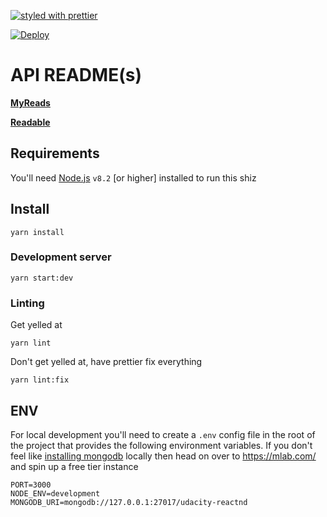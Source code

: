 [![styled with prettier](https://img.shields.io/badge/styled_with-prettier-ff69b4.svg)](https://github.com/prettier/prettier)

[![Deploy](https://www.herokucdn.com/deploy/button.svg)](https://heroku.com/deploy?template=https://github.com/kevinjamesus86/udacity-reactnd-server)

# API README(s)

[**MyReads**](https://github.com/kevinjamesus86/udacity-reactnd-server/blob/master/src/api/myreads/readme.md)

[**Readable**](https://github.com/kevinjamesus86/udacity-reactnd-server/blob/master/src/api/readable/readme.md)

## Requirements

You'll need [Node.js](https://nodejs.org/en/) `v8.2` [or higher] installed to run this shiz

## Install

`yarn install`

### Development server

`yarn start:dev`

### Linting

Get yelled at

`yarn lint`

Don't get yelled at, have prettier fix everything

`yarn lint:fix`

## ENV

For local development you'll need to create a `.env` config file in the root of the project that provides the following environment variables. If you don't feel like [installing mongodb](https://www.mongodb.com/download-center?jmp=nav#community) locally then head on over to https://mlab.com/ and spin up a free tier instance

```
PORT=3000
NODE_ENV=development
MONGODB_URI=mongodb://127.0.0.1:27017/udacity-reactnd
```
